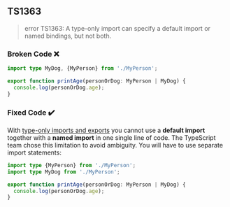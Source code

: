 ## TS1363

> error TS1363: A type-only import can specify a default import or named bindings, but not both.

### Broken Code ❌

```ts
import type MyDog, {MyPerson} from './MyPerson';

export function printAge(personOrDog: MyPerson | MyDog) {
  console.log(personOrDog.age);
}
```

### Fixed Code ✔️

With [type-only imports and exports](https://www.typescriptlang.org/docs/handbook/release-notes/typescript-3-8.html#type-only-imports-and-export) you cannot use a **default import** together with a **named import** in one single line of code. The TypeScript team chose this limitation to avoid ambiguity. You will have to use separate import statements:

```ts
import type {MyPerson} from './MyPerson';
import type MyDog from './MyPerson';

export function printAge(personOrDog: MyPerson | MyDog) {
  console.log(personOrDog.age);
}
```
